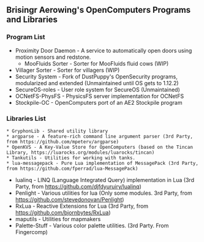 ## Brisingr Aerowing's OpenComputers Programs and Libraries

### Program List

  * Proximity Door Daemon - A service to automatically open doors using motion sensors and redstone.
	* MooFluids Sorter - Sorter for MooFluids fluid cows (WIP)
  * Villager Sorter - Sorter for villagers (WIP)
  * Security System - Fork of DustPuppy's OpenSecurity programs, modularized and extended (Unmaintained until OS gets to 1.12.2)
  * SecureOS-roles - User role system for SecureOS (Unmaintained)
  * OCNetFS-PhysFS - PhysicsFS server implementation for OCNetFS
  * Stockpile-OC - OpenComputers port of an AE2 Stockpile program

### Libraries List

	* GryphonLib - Shared utility library
	* argparse - A feature-rich command line argument parser (3rd Party, from https://github.com/mpeterv/argparse)
	* OpenKVS - A Key-Value Store for OpenComputers (based on the Tincan Library, https://luarocks.org/modules/luarocks/tincan)
	* Tankutils - Utilities for working with tanks.
	* lua-messagepack - Pure Lua implementation of MessagePack (3rd Party, from https://github.com/fperrad/lua-MessagePack)
  * lualinq - LINQ (Language Integrated Query) implementation in Lua (3rd Party, from https://github.com/djfdyuruiry/lualinq)
  * Penlight - Various utilities for lua (Only some modules. 3rd Party, from https://github.com/stevedonovan/Penlight)
  * RxLua - Reactive Extensions for Lua (3rd Party, from https://github.com/bjornbytes/RxLua)
  * maputils - Utilities for mapmakers
  * Palette-Stuff - Various color palette utilities. (3rd Party. From Fingercomp)